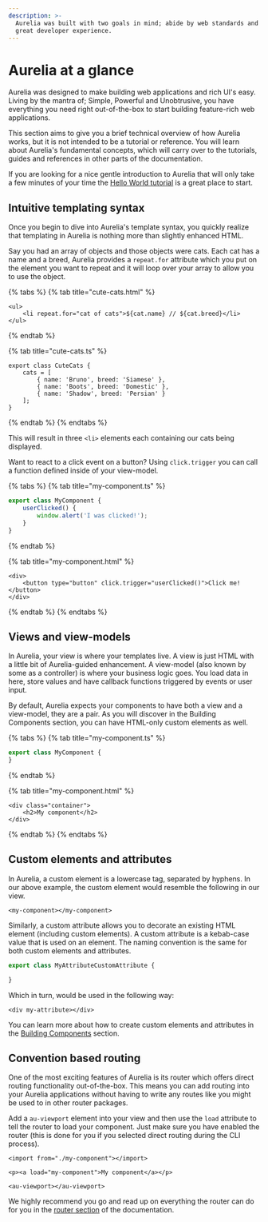 ```yaml
---
description: >-
  Aurelia was built with two goals in mind; abide by web standards and provide a
  great developer experience.
---
```


# Aurelia at a glance

Aurelia was designed to make building web applications and rich UI's easy. Living by the mantra of; Simple, Powerful and Unobtrusive, you have everything you need right out-of-the-box to start building feature-rich web applications.

This section aims to give you a brief technical overview of how Aurelia works, but it is not intended to be a tutorial or reference. You will learn about Aurelia's fundamental concepts, which will carry over to the tutorials, guides and references in other parts of the documentation.

If you are looking for a nice gentle introduction to Aurelia that will only take a few minutes of your time the [Hello World tutorial](quick-start-guide/) is a great place to start.

## Intuitive templating syntax

Once you begin to dive into Aurelia's template syntax, you quickly realize that templating in Aurelia is nothing more than slightly enhanced HTML.

Say you had an array of objects and those objects were cats. Each cat has a name and a breed, Aurelia provides a `repeat.for` attribute which you put on the element you want to repeat and it will loop over your array to allow you to use the object.

{% tabs %}
{% tab title="cute-cats.html" %}
```markup
<ul>
    <li repeat.for="cat of cats">${cat.name} // ${cat.breed}</li>
</ul>
```
{% endtab %}

{% tab title="cute-cats.ts" %}
```text
export class CuteCats {
    cats = [
        { name: 'Bruno', breed: 'Siamese' },
        { name: 'Boots', breed: 'Domestic' },
        { name: 'Shadow', breed: 'Persian' }
    ];
}
```
{% endtab %}
{% endtabs %}

This will result in three `<li>` elements each containing our cats being displayed.

Want to react to a click event on a button? Using `click.trigger` you can call a function defined inside of your view-model.

{% tabs %}
{% tab title="my-component.ts" %}
```typescript
export class MyComponent {
    userClicked() {
        window.alert('I was clicked!');
    }
}
```
{% endtab %}

{% tab title="my-component.html" %}
```markup
<div>
    <button type="button" click.trigger="userClicked()">Click me!</button>
</div>
```
{% endtab %}
{% endtabs %}

## Views and view-models

In Aurelia, your view is where your templates live. A view is just HTML with a little bit of Aurelia-guided enhancement. A view-model \(also known by some as a controller\) is where your business logic goes. You load data in here, store values and have callback functions triggered by events or user input.

By default, Aurelia expects your components to have both a view and a view-model, they are a pair. As you will discover in the Building Components section, you can have HTML-only custom elements as well.

{% tabs %}
{% tab title="my-component.ts" %}
```typescript
export class MyComponent {
}
```
{% endtab %}

{% tab title="my-component.html" %}
```text
<div class="container">
    <h2>My component</h2>
</div>
```
{% endtab %}
{% endtabs %}

## Custom elements and attributes

In Aurelia, a custom element is a lowercase tag, separated by hyphens. In our above example, the custom element would resemble the following in our view.

```markup
<my-component></my-component>
```

Similarly, a custom attribute allows you to decorate an existing HTML element \(including custom elements\). A custom attribute is a kebab-case value that is used on an element. The naming convention is the same for both custom elements and attributes.

```typescript
export class MyAttributeCustomAttribute {

}
```

Which in turn, would be used in the following way:

```markup
<div my-attribute></div>
```

You can learn more about how to create custom elements and attributes in the [Building Components](components/) section.

## Convention based routing

One of the most exciting features of Aurelia is its router which offers direct routing functionality out-of-the-box. This means you can add routing into your Aurelia applications without having to write any routes like you might be used to in other router packages.

Add a `au-viewport` element into your view and then use the `load` attribute to tell the router to load your component. Just make sure you have enabled the router \(this is done for you if you selected direct routing during the CLI process\).

```markup
<import from="./my-component"></import>

<p><a load="my-component">My component</a></p>

<au-viewport></au-viewport>
```

We highly recommend you go and read up on everything the router can do for you in the [router section](../app-basics/routing.md) of the documentation.

